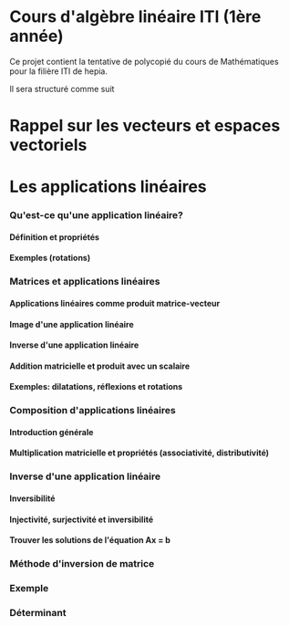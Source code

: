 # Cours d'algèbre linéaire ITI (1ère année)

Ce projet contient la tentative de polycopié du cours de Mathématiques pour la filière ITI de hepia.

Il sera structuré comme suit

Rappel sur les vecteurs et espaces vectoriels
=======================

Les applications linéaires
==========================

### Qu'est-ce qu'une application linéaire?

#### Définition et propriétés

#### Exemples (rotations)

### Matrices et applications linéaires

#### Applications linéaires comme produit matrice-vecteur

#### Image d'une application linéaire

#### Inverse d'une application linéaire

#### Addition matricielle et produit avec un scalaire

#### Exemples: dilatations, réflexions et rotations

### Composition d'applications linéaires

#### Introduction générale

#### Multiplication matricielle et propriétés (associativité, distributivité)

### Inverse d'une application linéaire

#### Inversibilité

#### Injectivité, surjectivité et inversibilité

#### Trouver les solutions de l'équation Ax = b

### Méthode d'inversion de matrice

### Exemple

### Déterminant


